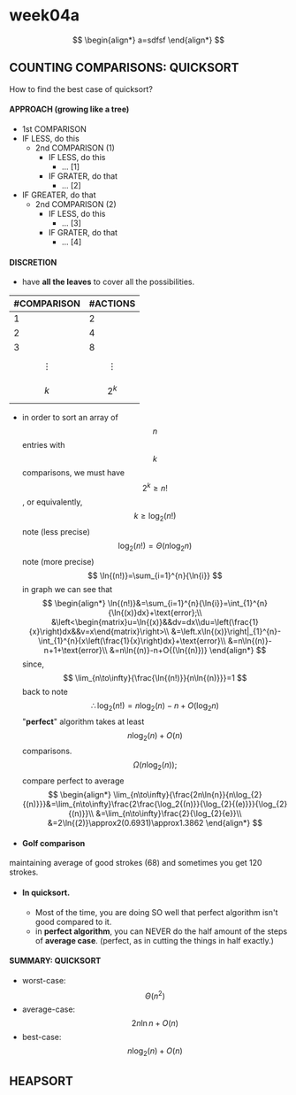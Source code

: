 # week04a

$$
    \begin{align*}
    a=sdfsf
    \end{align*}
$$

## COUNTING COMPARISONS: QUICKSORT
How to find the best case of quicksort?
#### APPROACH (growing like a tree)
- 1st COMPARISON
 - IF LESS, do this
    -  2nd COMPARISON (1)
        -  IF LESS,  do this
            -  ... [1]
        -  IF GRATER, do that
            -  ... [2]
 - IF GREATER, do that
    - 2nd COMPARISON (2)
        -  IF LESS,  do this
            -  ... [3]
        -  IF GRATER, do that
            -  ... [4]


#### DISCRETION
 - have **all the leaves** to cover all the possibilities.
 
|#COMPARISON|#ACTIONS  |
|-----------|----------|
|     1     |    2     |
|     2     |    4     |
|     3     |    8     |
|$$\vdots$$ |$$\vdots$$|
|   $$k$$   |  $$2^k$$ |

- in order to sort an array of $$n$$ entries with $$k$$ comparisons, we must have $$2^k\geq{n!}$$, or equivalently, 
$$
    k\geq\log_{2}{(n!)}
$$
note (less precise)
$$
\log_{2}{(n!)}=\Theta{(n\log_{2}{n})}
$$
note (more precise)
$$
\ln{(n!)}=\sum_{i=1}^{n}{\ln{i}}
$$
in graph we can see that
$$
\begin{align*}
\ln{(n!)}&=\sum_{i=1}^{n}{\ln{i}}=\int_{1}^{n}{\ln{(x)}dx}+\text{error};\\
&\left<\begin{matrix}u=\ln{(x)}&&dv=dx\\du=\left(\frac{1}{x}\right)dx&&v=x\end{matrix}\right>\\
&=\left.x\ln{(x)}\right|_{1}^{n}-\int_{1}^{n}{x\left(\frac{1}{x}\right)dx}+\text{error}\\
&=n\ln{(n)}-n+1+\text{error}\\
&=n\ln{(n)}-n+O{(\ln{(n)})}
\end{align*}
$$
since,
$$
    \lim_{n\to\infty}{\frac{\ln{(n!)}}{n\ln{(n)}}}=1
$$
back to note
$$
\therefore\log_{2}{(n!)}=n\log_{2}{(n)}-n+O(\log_{2}{n})
$$
"**perfect**" algorithm takes at least $$n\log_{2}{(n)}+O{(n)}$$ comparisons.
$$
    \Omega{(n\log_{2}{(n)})};
$$
compare perfect to average
$$
    \begin{align*}
    \lim_{n\to\infty}{\frac{2n\ln{n}}{n\log_{2}{(n)}}}&=\lim_{n\to\infty}\frac{2\frac{\log_2{(n)}}{\log_{2}{(e)}}}{\log_{2}{(n)}}\\
    &=\lim_{n\to\infty}\frac{2}{\log_{2}{e}}\\
    &=2\ln{(2)}\approx2(0.6931)\approx1.3862
    \end{align*}
$$
- #### Golf comparison
maintaining average of good strokes (68) and sometimes you get 120 strokes.
- #### In quicksort.
    - Most of the time, you are doing SO well that perfect algorithm isn't good compared to it.
    - in **perfect algorithm**, you can NEVER do the half amount of the steps of **average case**. (perfect, as in cutting the things in half exactly.)

#### SUMMARY: QUICKSORT
 - worst-case: $$\Theta(n^2)$$ 
 - average-case: $$2n\ln{n}+O(n)$$
 - best-case: $$n\log_{2}(n)+O(n)$$


## HEAPSORT
